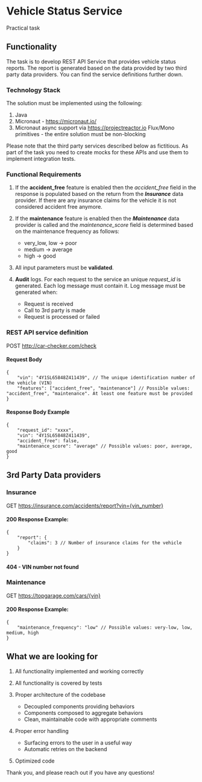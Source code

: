 # Vehicle Status Service

Practical task

## Functionality

The task is to develop REST API Service that provides vehicle status reports. The report is generated based on the data provided by two third party data providers. You can find the service definitions further down.

### Technology Stack

The solution must be implemented using the following:

1. Java
2. Micronaut - https://micronaut.io/
3. Micronaut async support via https://projectreactor.io Flux/Mono primitives - the entire solution must be non-blocking

Please note that the third party services described below as fictitious. As part of the task you need to create mocks for these APIs and use them to implement integration tests.

### Functional Requirements

1. If the **accident_free** feature is enabled then the *accident_free* field in the response is populated based on the return from the ***Insurance*** data provider. If there are any insurance claims for the vehicle it is not considered accident free anymore.

2. If the **maintenance** feature is enabled then the ***Maintenance*** data provider is called and the *maintenance_score* field  is determined based on the maintenance frequency as follows:
	- very_low, low -> poor
	- medium -> average
	- high -> good

3. All input parameters must be **validated**.

4. **Audit** logs. For each request to the service an unique *request_id* is generated. Each log message must contain it. Log message must be generated when:
	-  Request is received
	-  Call to 3rd party is made
	-  Request is processed or failed



### REST API service definition

POST http://car-checker.com/check

#### Request Body

    {
	    "vin": "4Y1SL65848Z411439", // The unique identification number of the vehicle (VIN)
	    "features": ["accident_free", "maintenance"] // Possible values: "accident_free", "maintenance". At least one feature must be provided
    }


#### Response Body Example

    {
	    "request_id": "xxxx",
	    "vin": "4Y1SL65848Z411439",
	    "accident_free": false,
	    "maintenance_score": "average" // Possible values: poor, average, good
    }


## 3rd Party Data providers
### Insurance

GET https://insurance.com/accidents/report?vin={vin_number}

#### 200 Response Example:

    {
	    "report": {
		    "claims": 3 // Number of insurance claims for the vehicle
	    }
    }

#### 404 - VIN number not found


### Maintenance

GET https://topgarage.com/cars/{vin}

#### 200 Response Example:
    {
	    "maintenance_frequency": "low" // Possible values: very-low, low, medium, high
    }


## What we are looking for

1. All functionality implemented and working correctly

2. All functionality is covered by tests

3. Proper architecture of the codebase
	- Decoupled components providing behaviors
	- Components composed to aggregate behaviors
	- Clean, maintainable code with appropriate comments

4. Proper error handling

	- Surfacing errors to the user in a useful way
	- Automatic retries on the backend

5. Optimized code


Thank you, and please reach out if you have any questions!
